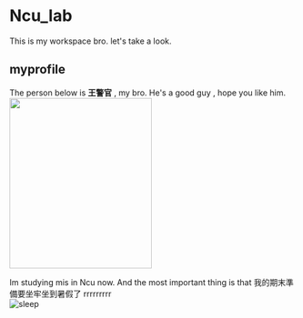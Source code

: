 # Ncu_lab

This is my workspace bro. let's take a look.

## myprofile

The person below is **王警官** , my bro. He's a good guy , hope you like him.
<br>
<img src="https://user-images.githubusercontent.com/83540570/172086361-6bbd8fd8-efcb-4ce5-94c3-446718acea10.png" width="250" height = "300">

Im studying mis in Ncu now. And the most important thing is that
我的期末準備要坐牢坐到暑假了 rrrrrrrrr
<br>
![sleep](https://user-images.githubusercontent.com/83540570/172087355-4970f97a-0a40-44fc-b860-cb8df663d062.jpg)
